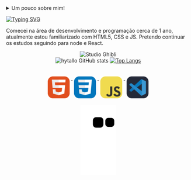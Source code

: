  <details>
 <summary>Um pouco sobre mim!
  
[![Typing SVG](https://readme-typing-svg.herokuapp.com/?color=800080&size=35&center=true&vCenter=true&width=1000&lines=HELLO,+MY+NAME+is+KUMA;I'm+19+years+old;I+from+Brasil;Be+Welcome!+:%29)](https://git.io/typing-svg)
  
 Comecei na área de desenvolvimento e programação cerca de 1 ano, atualmente estou familiarizado com HTML5, CSS e JS. Pretendo continuar os estudos seguindo para node e React.
  
  
  <div align="center">
  
   ![Studio Ghibli](https://user-images.githubusercontent.com/104699641/192444433-8b739541-573c-4677-a93d-4dbddcbc7787.gif)   
 ![hytallo GitHub stats](https://github-readme-stats.vercel.app/api?username=hytallo36&show_icons=true&theme=radical) 
  [![Top Langs](https://github-readme-stats.vercel.app/api/top-langs/?username=hytallo36&layout=compact)](https://github.com/anuraghazra/github-readme-stats)
  </div>
<div align="center">
  <a href="https://github.com/KUMAkgs">  
</div>
<div align="center" style="display: inline_block"><br>
  <img src="https://github.com/tandpfun/skill-icons/raw/main/icons/HTML.svg" alt="HTML" height="60" style="vertical-align:top; margin:4px">
<img src="https://github.com/tandpfun/skill-icons/raw/main/icons/CSS.svg" alt="CSS" height="60" style="vertical-align:top; margin:4px">
<img src="https://github.com/tandpfun/skill-icons/raw/main/icons/JavaScript.svg" alt="Javascript" height="60" style="vertical-align:top; margin:4px">
<img src="https://github.com/tandpfun/skill-icons/raw/main/icons/VSCode-Dark.svg" alt="VS Code" height="60" style="vertical-align:top; margin:4px">
</div>
 
  
<div align="center"> 

 
  ![Snake animation](https://github.com/WaltRod/WaltRod/blob/output/github-contribution-grid-snake.svg)
 
</div>

